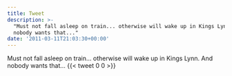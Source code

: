 ```yaml
---
title: Tweet
description: >-
  "Must not fall asleep on train... otherwise will wake up in Kings Lynn. And
  nobody wants that..."
date: '2011-03-11T21:03:30+00:00'
---
```

Must not fall asleep on train... otherwise will wake up in Kings Lynn. And nobody wants that...
      {{< tweet 0 0 >}}
    
